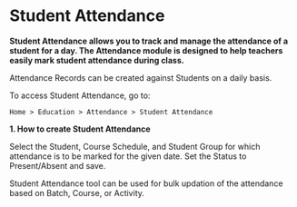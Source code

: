# Student Attendance

**Student Attendance allows you to track and manage the attendance of a student for a day. The Attendance module is designed to help teachers easily mark student attendance during class.**

Attendance Records can be created against Students on a daily basis.

To access Student Attendance, go to:

`Home > Education > Attendance > Student Attendance`

**1. How to create Student Attendance**

Select the Student, Course Schedule, and Student Group for which attendance is to be marked for the given date. Set the Status to Present/Absent and save.

Student Attendance tool can be used for bulk updation of the attendance based on Batch, Course, or Activity.
